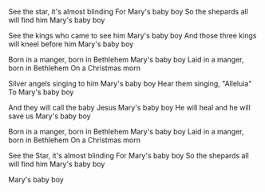 See the star, it's almost blinding
For Mary's baby boy
So the shepards all will find him
Mary's baby boy

See the kings who came to see him
Mary's baby boy
And those three kings will kneel before him
Mary's baby boy

Born in a manger, born in Bethlehem
Mary's baby boy
Laid in a manger, born in Bethlehem
On a Christmas morn

Silver angels singing to him
Mary's baby boy
Hear them singing, "Alleluia"
To Mary's baby boy

And they will call the baby Jesus
Mary's baby boy
He will heal and he will save us
Mary's baby boy

Born in a manger, born in Bethlehem
Mary's baby boy
Laid in a manger, born in Bethlehem
On a Christmas morn

See the Star, it's almost blinding
For Mary's baby boy
So the shepards all will find him
Mary's baby boy

Mary's baby boy
